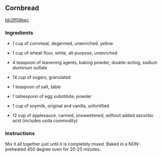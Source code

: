## Cornbread

[bb2ff59bec](http://www.food.com/recipe/cornbread-201720)

### Ingredients

 - 1 cup of cornmeal, degermed, unenriched, yellow

 - 1 cup of wheat flour, white, all-purpose, unenriched

 - 4 teaspoon of leavening agents, baking powder, double-acting, sodium aluminum sulfate

 - 14 cup of sugars, granulated

 - 1 teaspoon of salt, table

 - 1 tablespoon of egg substitute, powder

 - 1 cup of soymilk, original and vanilla, unfortified

 - 12 cup of applesauce, canned, unsweetened, without added ascorbic acid (includes usda commodity)

### Instructions

Mix it all together just until it is completely mixed. Baked in a NON-preheated 450 degree oven for 20-25 minutes.